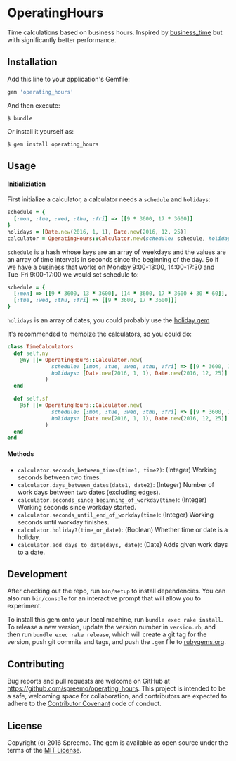 # OperatingHours

Time calculations based on business hours. Inspired by [business_time](https://github.com/bokmann/business_time) but with significantly better performance.

## Installation

Add this line to your application's Gemfile:

```ruby
gem 'operating_hours'
```

And then execute:

    $ bundle

Or install it yourself as:

    $ gem install operating_hours

## Usage

#### Initializiation

First initialize a calculator, a calculator needs a `schedule` and `holidays`:

```ruby
schedule = {
  [:mon, :tue, :wed, :thu, :fri] => [[9 * 3600, 17 * 3600]]
}
holidays = [Date.new(2016, 1, 1), Date.new(2016, 12, 25)]
calculator = OperatingHours::Calculator.new(schedule: schedule, holidays: holidays)

```

`schedule` is a hash whose keys are an array of weekdays and the values are an array of time intervals in seconds since the beginning of the day. So if we have a business that works on Monday 9:00-13:00, 14:00-17:30 and Tue-Fri 9:00-17:00 we would set schedule to:

````ruby
schedule = {
  [:mon] => [[9 * 3600, 13 * 3600], [14 * 3600, 17 * 3600 + 30 * 60]],
  [:tue, :wed, :thu, :fri] => [[9 * 3600, 17 * 3600]]]
}
````

`holidays` is an array of dates, you could probably use the [holiday gem](https://github.com/holidays/holidays)

It's recommended to memoize the calculators, so you could do:

````ruby
class TimeCalculators
  def self.ny
	@ny ||= OperatingHours::Calculator.new(
	          schedule: [:mon, :tue, :wed, :thu, :fri] => [[9 * 3600, 17 * 3600]],
	          holidays: [Date.new(2016, 1, 1), Date.new(2016, 12, 25)]
	        )
  end

  def self.sf
  	@sf ||= OperatingHours::Calculator.new(
	          schedule: [:mon, :tue, :wed, :thu, :fri] => [[9 * 3600, 18 * 3600]],
	          holidays: [Date.new(2016, 1, 1), Date.new(2016, 12, 25)]
	        )
  end
end
````

#### Methods

* `calculator.seconds_between_times(time1, time2)`: (Integer) Working seconds between two times.
* `calculator.days_between_dates(date1, date2)`: (Integer) Number of work days between two dates (excluding edges).
* `calculator.seconds_since_beginning_of_workday(time)`: (Integer) Working seconds since workday started.
* `calculator.seconds_until_end_of_workday(time)`: (Integer) Working seconds until workday finishes.
* `calculator.holiday?(time_or_date)`: (Boolean) Whether time or date is a holiday.
* `calculator.add_days_to_date(days, date)`: (Date) Adds given work days to a date.


## Development

After checking out the repo, run `bin/setup` to install dependencies. You can also run `bin/console` for an interactive prompt that will allow you to experiment.

To install this gem onto your local machine, run `bundle exec rake install`. To release a new version, update the version number in `version.rb`, and then run `bundle exec rake release`, which will create a git tag for the version, push git commits and tags, and push the `.gem` file to [rubygems.org](https://rubygems.org).

## Contributing

Bug reports and pull requests are welcome on GitHub at https://github.com/spreemo/operating_hours. This project is intended to be a safe, welcoming space for collaboration, and contributors are expected to adhere to the [Contributor Covenant](http://contributor-covenant.org) code of conduct.


## License

Copyright (c) 2016 Spreemo. The gem is available as open source under the terms of the [MIT License](http://opensource.org/licenses/MIT).
